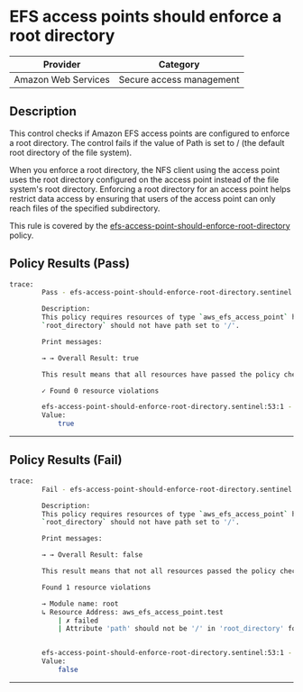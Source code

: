# EFS access points should enforce a root directory

| Provider            |   Category   |
| ------------------- |  ----------  |
| Amazon Web Services |  Secure access management  |

## Description

This control checks if Amazon EFS access points are configured to enforce a root directory. The control fails if the value of Path is set to / (the default root directory of the file system).

When you enforce a root directory, the NFS client using the access point uses the root directory configured on the access point instead of the file system's root directory. Enforcing a root directory for an access point helps restrict data access by ensuring that users of the access point can only reach files of the specified subdirectory.

This rule is covered by the [efs-access-point-should-enforce-root-directory](https://github.com/hashicorp/policy-library-FSBP-Policy-Set-for-AWS-Terraform/blob/main/policies/efs/efs-access-point-should-enforce-root-directory.sentinel) policy.

## Policy Results (Pass)

```bash
trace:
        Pass - efs-access-point-should-enforce-root-directory.sentinel

        Description:
        This policy requires resources of type `aws_efs_access_point` have attribute
        `root_directory` should not have path set to '/'.

        Print messages:

        → → Overall Result: true

        This result means that all resources have passed the policy check for the policy efs-access-point-should-enforce-root-directory.

        ✓ Found 0 resource violations

        efs-access-point-should-enforce-root-directory.sentinel:53:1 - Rule "main"
        Value:
            true

```

---

## Policy Results (Fail)

```bash
trace:
        Fail - efs-access-point-should-enforce-root-directory.sentinel

        Description:
        This policy requires resources of type `aws_efs_access_point` have attribute
        `root_directory` should not have path set to '/'.

        Print messages:

        → → Overall Result: false

        This result means that not all resources passed the policy check and the protected behavior is not allowed for the policy efs-access-point-should-enforce-root-directory.

        Found 1 resource violations

        → Module name: root
        ↳ Resource Address: aws_efs_access_point.test
            | ✗ failed
            | Attribute 'path' should not be '/' in 'root_directory' for 'aws_efs_access_point' resources. Refer to https://docs.aws.amazon.com/securityhub/latest/userguide/efs-controls.html#efs-3 for more details.


        efs-access-point-should-enforce-root-directory.sentinel:53:1 - Rule "main"
        Value:
            false
```

---
